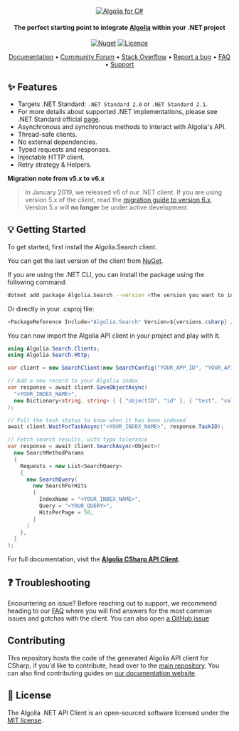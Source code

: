 
<p align="center">
  <a href="https://www.algolia.com">
    <img alt="Algolia for C#" src="https://user-images.githubusercontent.com/22633119/59595424-10d10880-90f6-11e9-9303-823f70b39d6c.png" >
  </a>

<h4 align="center">The perfect starting point to integrate <a href="https://algolia.com" target="_blank">Algolia</a> within your .NET project</h4>

<p align="center">
  <a href="https://www.nuget.org/packages/Algolia.Search/"><img src="https://img.shields.io/nuget/v/Algolia.Search.svg?style=flat-square" alt="Nuget"></img></a>
  <a href="https://opensource.org/licenses/MIT"><img src="https://img.shields.io/badge/License-MIT-yellow.svg" alt="Licence"></img></a>
</p>

<p align="center">
  <a href="https://api-clients-automation.netlify.app/docs/clients/csharp/" target="_blank">Documentation</a>  •
  <a href="https://discourse.algolia.com" target="_blank">Community Forum</a>  •
  <a href="http://stackoverflow.com/questions/tagged/algolia" target="_blank">Stack Overflow</a>  •
  <a href="https://github.com/algolia/algoliasearch-client-csharp/issues" target="_blank">Report a bug</a>  •
  <a href="https://www.algolia.com/doc/api-client/troubleshooting/faq/csharp/" target="_blank">FAQ</a>  •
  <a href="https://alg.li/support" target="_blank">Support</a>
</p>

## ✨ Features

* Targets .NET Standard: `.NET Standard 2.0` or `.NET Standard 2.1`.
* For more details about supported .NET implementations, please see .NET Standard official [page](https://docs.microsoft.com/en-us/dotnet/standard/net-standard?tabs=net-standard-2-1).
* Asynchronous and synchronous methods to interact with Algolia's API.
* Thread-safe clients.
* No external dependencies.
* Typed requests and responses.
* Injectable HTTP client.
* Retry strategy & Helpers.

**Migration note from v5.x to v6.x**

> In January 2019, we released v6 of our .NET client. If you are using version 5.x of the client, read the [migration guide to version 6.x](https://www.algolia.com/doc/api-client/getting-started/upgrade-guides/csharp/).
Version 5.x will **no longer** be under active development.

## 💡 Getting Started

To get started, first install the Algolia.Search client.

You can get the last version of the client from [NuGet](https://www.nuget.org/packages/Algolia.Search/).

If you are using the .NET CLI, you can install the package using the following command:

```bash
dotnet add package Algolia.Search --version <The version you want to install>
```

Or directly in your .csproj file:

```csharp
<PackageReference Include="Algolia.Search" Version=${versions.csharp} />
```

You can now import the Algolia API client in your project and play with it.

```csharp
using Algolia.Search.Clients;
using Algolia.Search.Http;

var client = new SearchClient(new SearchConfig("YOUR_APP_ID", "YOUR_API_KEY"));

// Add a new record to your Algolia index
var response = await client.SaveObjectAsync(
  "<YOUR_INDEX_NAME>",
  new Dictionary<string, string> { { "objectID", "id" }, { "test", "val" } }
);

// Poll the task status to know when it has been indexed
await client.WaitForTaskAsync("<YOUR_INDEX_NAME>", response.TaskID);

// Fetch search results, with typo tolerance
var response = await client.SearchAsync<Object>(
  new SearchMethodParams
  {
    Requests = new List<SearchQuery>
    {
      new SearchQuery(
        new SearchForHits
        {
          IndexName = "<YOUR_INDEX_NAME>",
          Query = "<YOUR_QUERY>",
          HitsPerPage = 50,
        }
      )
    },
  }
);
```

For full documentation, visit the **[Algolia CSharp API Client](https://www.algolia.com/doc/api-client/getting-started/install/csharp/)**.

## ❓ Troubleshooting

Encountering an issue? Before reaching out to support, we recommend heading to our [FAQ](https://www.algolia.com/doc/api-client/troubleshooting/faq/csharp/) where you will find answers for the most common issues and gotchas with the client. You can also open [a GitHub issue](https://github.com/algolia/api-clients-automation/issues/new?assignees=&labels=&projects=&template=Bug_report.md)

## Contributing

This repository hosts the code of the generated Algolia API client for CSharp, if you'd like to contribute, head over to the [main repository](https://github.com/algolia/api-clients-automation). You can also find contributing guides on [our documentation website](https://api-clients-automation.netlify.app/docs/contributing/introduction).

## 📄 License

The Algolia .NET API Client is an open-sourced software licensed under the [MIT license](LICENSE).
